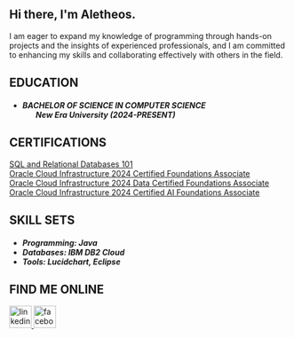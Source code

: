 ## Hi there, I'm Aletheos.

<p>I am eager to expand my knowledge of programming through hands-on projects and the insights of experienced professionals, and I am committed to enhancing my skills and collaborating effectively with others in the field.</p>

## EDUCATION
<p><h5><ul><li>BACHELOR OF SCIENCE IN COMPUTER SCIENCE <br> <ul>New Era University (2024-PRESENT) </ul></li></ul></h5>

## CERTIFICATIONS
<a href="https://courses.cognitiveclass.ai/certificates/9f387ac6ef8749da8e4e0e8399353247#">SQL and Relational Databases 101</a>
<br>
<a href="https://catalog-education.oracle.com/ords/certview/sharebadge?id=CF41281CCA19287323EB9B83AB7FC3C1AD4C28A8FCEB3FDBD10D07D23B85AB6F">Oracle Cloud Infrastructure 2024 Certified Foundations Associate</a>
<br>
<a href="https://catalog-education.oracle.com/pls/certview/sharebadge?id=CF41281CCA19287323EB9B83AB7FC3C1C7787E43903534F8A64572F390019B39">Oracle Cloud Infrastructure 2024 Data Certified Foundations Associate</a>
<br>
<a href="https://catalog-education.oracle.com/pls/certview/sharebadge?id=92EAAA09DED3E05D62D099E6F7347BAAE3695E1BC849E6CDFF12AE0A8AC7A061">Oracle Cloud Infrastructure 2024 Certified AI Foundations Associate</a>
## SKILL SETS
<p><h5><ul><li>Programming: Java <br> <li>Databases: IBM DB2 Cloud <br> </li> <li> Tools: Lucidchart, Eclipse</li></li></ul></h5>

## FIND ME ONLINE

<a href="https://ph.linkedin.com/in/aletheos-pe%C3%B1arubia-38b2952b1">
  <img src="https://github.com/user-attachments/assets/4219e8d4-63e2-455d-8260-cdc3419a27bd" alt="linkedin" width="40" height="40">
</a>
<a href="https://www.facebook.com/aletheosmikael.penarubia">
  <img src="https://github.com/user-attachments/assets/da05e561-16f6-488b-ac2f-7f63acef2eb3" alt="facebook" width="40" height="40">
</a>

<!--
**Aletheos-uuu/Aletheos-uuu** is a ✨ _special_ ✨ repository because its `README.md` (this file) appears on your GitHub profile.

Here are some ideas to get you started:

- 🔭 I’m currently working on ...
- 🌱 I’m currently learning ...
- 👯 I’m looking to collaborate on ...
- 🤔 I’m looking for help with ...
- 💬 Ask me about ...
- 📫 How to reach me: ...
- 😄 Pronouns: ...
- ⚡ Fun fact: ...
-->
